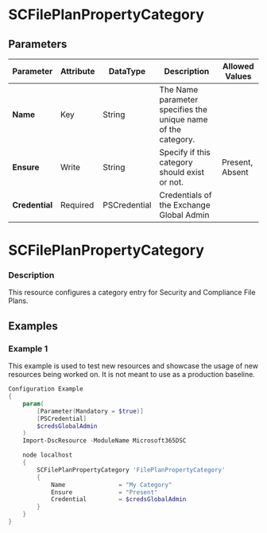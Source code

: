 ﻿# SCFilePlanPropertyCategory

## Parameters

| Parameter | Attribute | DataType | Description | Allowed Values |
| --- | --- | --- | --- | --- |
| **Name** | Key | String | The Name parameter specifies the unique name of the category. ||
| **Ensure** | Write | String | Specify if this category should exist or not. |Present, Absent|
| **Credential** | Required | PSCredential | Credentials of the Exchange Global Admin ||

# SCFilePlanPropertyCategory

### Description

This resource configures a category entry for Security and
Compliance File Plans.

## Examples

### Example 1

This example is used to test new resources and showcase the usage of new resources being worked on.
It is not meant to use as a production baseline.

```powershell
Configuration Example
{
    param(
        [Parameter(Mandatory = $true)]
        [PSCredential]
        $credsGlobalAdmin
    )
    Import-DscResource -ModuleName Microsoft365DSC

    node localhost
    {
        SCFilePlanPropertyCategory 'FilePlanPropertyCategory'
        {
            Name               = "My Category"
            Ensure             = "Present"
            Credential         = $credsGlobalAdmin
        }
    }
}
```

